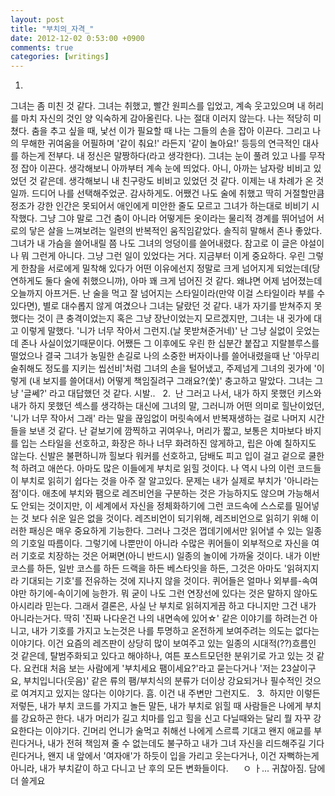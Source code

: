 ```yaml
---
layout: post
title: "부치의_자격_"
date: 2012-12-02 0:53:00 +0900
comments: true 
categories: [writings] 
---
```

1.
그녀는 좀 미친 것 같다. 그녀는 취했고, 빨간 원피스를 입었고, 계속 웃고있으며 내 허리를 마치 자신의 것인 양 익숙하게 감아올린다. 나는 절대 이러지 않는다. 나는 적당히 미쳤다. 춤을 추고 싶을 때, 낯선 이가 필요할 때 나는 그들의 손을 잡아 이끈다. 그리고 나의 무해한 귀여움을 어필하며 '같이 춰요!' 라든지 '같이 놀아요!' 등등의 연극적인 대사를 하는게 전부다. 내 정신은 말짱하다(라고 생각한다). 그녀는 눈이 풀려 있고 나를 무작정 잡아 이끈다. 생각해보니 아까부터 계속 눈에 띄었다. 아니, 아까는 남자랑 비비고 있었던 것 같은데. 생각해보니 내 친구랑도 비비고 있었던 것 같다. 이제는 내 차례가 온 것일까. 드디어 나를 선택해주었군. 감사하게도. 어쨌건 나도 술에 취했고 딱히 거절할만큼 정조가 강한 인간은 못되어서 애인에게 미안한 줄도 모르고 그녀가 하는대로 비비기 시작했다. 그냥 그야 말로 그건 춤이 아니라 어떻게든 옷이라는 물리적 경계를 뛰어넘어 서로의 닿은 살을 느껴보려는 일련의 반복적인 움직임같았다. 솔직히 말해서 존나 좋았다. 그녀가 내 가슴을 쓸어내릴 쯤 나도 그녀의 엉덩이를 쓸어내렸다. 참고로 이 글은 야설이나 뭐 그런게 아니다. 그냥 그런 일이 있었다는 거다. 지금부터 이게 중요하다. 우린 그렇게 한참을 서로에게 밀착해 있다가 어떤 이유에선지 정말로 크게 넘어지게 되었는데(당연하게도 둘다 술에 취했으니까), 아마 꽤 크게 넘어진 것 같다. 왜냐면 어제 넘어졌는데 오늘까지 아프거든. 난 술을 먹고 잘 넘어지는 스타일이라(만약 이걸 스타일이라 부를 수 있다면), 별로 대수롭지 않게 여겼으나 그녀는 달랐던 것 같다. 내가 자기를 받쳐주지 못했다는 것이 큰 충격이었는지 혹은 그냥 장난이었는지 모르겠지만, 그녀는 내 귓가에 대고 이렇게 말했다. '니가 너무 작아서 그런지.(날 못받쳐준거네)' 난 그냥 실없이 웃었는데 존나 사실이었기때문이다. 어쨌든 그 이후에도 우린 한 십분간 붙잡고 지랄블루스를 떨었으나 결국 그녀가 농밀한 손길로 나의 소중한 버자이나를 쓸어내렸을때 난 '아무리 술취해도 정도를 지키는 씹선비'처럼 그녀의 손을 털어냈고, 주제넘게 그녀의 귓가에 '이렇게 (내 보지를 쓸어대서) 어떻게 책임질려구 그래요?(쑻)' 충고하고 말았다. 그녀는 그냥 '글쎄?' 라고 대답했던 것 같다. 시발..
 
2. 
난 그러고 나서, 내가 하지 못했던 키스와 내가 하지 못했던 섹스를 생각하는 대신에 그녀의 말, 그러니까 어떤 의미로 힐난이었던, '니가 너무 작아서 그래' 라는 말을 끊임없이 머릿속에서 반복재생하는 걸로 나머지 시간들을 보낸 것 같다. 난 겉보기에 깜찍하고 귀여우나, 머리가 짧고, 보통은 치마보다 바지를 입는 스타일을 선호하고, 화장은 하나 너무 화려하진 않게하고, 립은 아예 칠하지도 않는다. 신발은 불편하니까 힐보다 워커를 선호하고, 담배도 피고 입이 걸고 겉으로 쿨한척 하려고 애쓴다. 아마도 많은 이들에게 부치로 읽힐 것이다. 나 역시 나의 이런 코드들이 부치로 읽히기 쉽다는 것을 아주 잘 알고있다. 문제는 내가 실제로 부치가 '아니라는 점'이다. 애초에 부치와 팸으로 레즈비언을 구분하는 것은 가능하지도 않으며 가능해서도 안되는 것이지만, 이 세계에서 자신을 정체화하기에 그런 코드속에 스스로를 밀어넣는 것 보다 쉬운 일은 없을 것이다. 레즈비언이 되기위해, 레즈비언으로 읽히기 위해 이러한 패싱은 매우 중요하게 기능한다. 그러나 그것은 껍데기에서만 읽어낼 수 있는 일종의 기호일 따름이다. 그렇기에 나뿐만이 아니라 수많은 퀴어들이 외부적으로 자신을 여러 기호로 치장하는 것은 어쩌면(아니 반드시) 일종의 놀이에 가까울 것이다. 내가 이반 코스를 하든, 일반 코스를 하든 드랙을 하든 베스타잇을 하든, 그것은 아마도 '읽혀지지라 기대되는 기호'를 전유하는 것에 지나지 않을 것이다. 퀴어들은 얼마나 외부를-속여야만 하기에-속이기에 능한가. 뭐 굳이 나도 그런 연장선에 있다는 것은 말하지 않아도 아시리라 믿는다. 그래서 결론은, 사실 난 부치로 읽혀지게끔 하고 다니지만 그건 내가 아니라는거다. 딱히 '진짜 나다운건 나의 내면속에 있어☆' 같은 이야기를 하려는건 아니고, 내가 기호를 가지고 노는것은 나를 투명하고 온전하게 보여주려는 의도는 없다는 이야기다. 이건 요즘의 레즈판이 상당히 많이 보여주고 있는 일종의 시대적(??)흐름인 것 같은데, 탈범주화되고 있다고 해야하나, 여튼 포스트모던한 분위기로 가고 있는 것 같다. 요컨대 처음 보는 사람에게 '부치세요 팸이세요?'라고 묻는다거나 '저는 23살이구요, 부치입니다(웃음)' 같은 류의 팸/부치식의 분류가 더이상 강요되거나 필수적인 것으로 여겨지고 있지는 않다는 이야기다. 흠. 이건 내 주변만 그런지도.
 
3. 
하지만 이렇든 저렇든, 내가 부치 코드를 가지고 놀든 말든, 내가 부치로 읽힐 때 사람들은 나에게 부치를 강요하곤 한다. 내가 머리가 길고 치마를 입고 힐을 신고 다닐때와는 달리 뭘 자꾸 강요한다는 이야기다. 긴머리 언니가 술먹고 취해선 나에게 스르륵 기대고 왠지 애교를 부린다거나, 내가 전혀 책임져 줄 수 없는데도 불구하고 내가 그녀 자신을 리드해주길 기다린다거나, 왠지 내 앞에서 '여자애'가 하듯이 입을 가리고 웃는다거나, 이건 자뻑하는게 아니라, 내가 부치같이 하고 다니고 난 후의 모든 변화들이다. 
 
 
ㅇ ㅏ...
귀찮아짐. 담에 더 쓸게요
 
